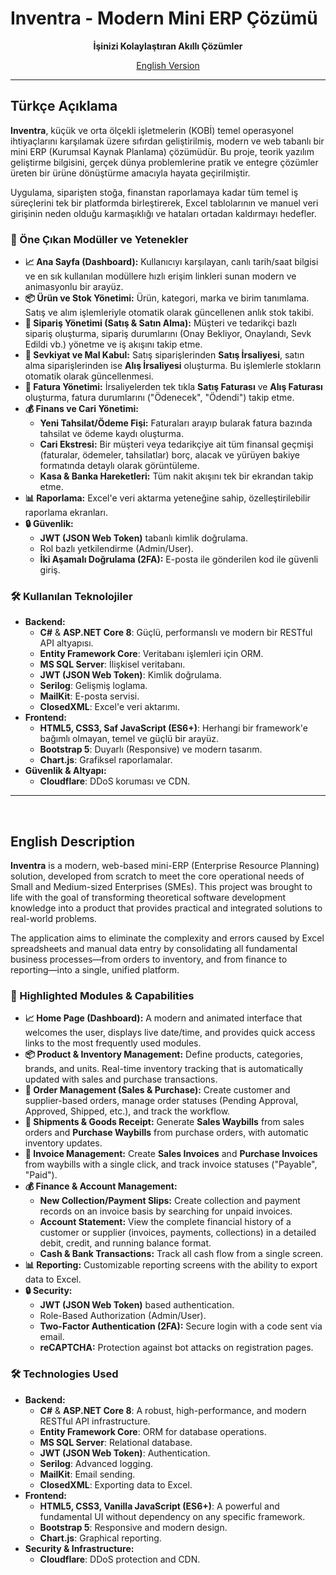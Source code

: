# Inventra - Modern Mini ERP Çözümü



<p align="center">
  <strong>İşinizi Kolaylaştıran Akıllı Çözümler</strong>
</p>

<p align="center">
  <a href="#english">English Version</a>
</p>

---

##  Türkçe Açıklama

**Inventra**, küçük ve orta ölçekli işletmelerin (KOBİ) temel operasyonel ihtiyaçlarını karşılamak üzere sıfırdan geliştirilmiş, modern ve web tabanlı bir mini ERP (Kurumsal Kaynak Planlama) çözümüdür. Bu proje, teorik yazılım geliştirme bilgisini, gerçek dünya problemlerine pratik ve entegre çözümler üreten bir ürüne dönüştürme amacıyla hayata geçirilmiştir.

Uygulama, siparişten stoğa, finanstan raporlamaya kadar tüm temel iş süreçlerini tek bir platformda birleştirerek, Excel tablolarının ve manuel veri girişinin neden olduğu karmaşıklığı ve hataları ortadan kaldırmayı hedefler.

### 🚀 Öne Çıkan Modüller ve Yetenekler

* **📈 Ana Sayfa (Dashboard):** Kullanıcıyı karşılayan, canlı tarih/saat bilgisi ve en sık kullanılan modüllere hızlı erişim linkleri sunan modern ve animasyonlu bir arayüz.
* **📦 Ürün ve Stok Yönetimi:** Ürün, kategori, marka ve birim tanımlama. Satış ve alım işlemleriyle otomatik olarak güncellenen anlık stok takibi.
* **🛒 Sipariş Yönetimi (Satış & Satın Alma):** Müşteri ve tedarikçi bazlı sipariş oluşturma, sipariş durumlarını (Onay Bekliyor, Onaylandı, Sevk Edildi vb.) yönetme ve iş akışını takip etme.
* **🚚 Sevkiyat ve Mal Kabul:** Satış siparişlerinden **Satış İrsaliyesi**, satın alma siparişlerinden ise **Alış İrsaliyesi** oluşturma. Bu işlemlerle stokların otomatik olarak güncellenmesi.
* **📄 Fatura Yönetimi:** İrsaliyelerden tek tıkla **Satış Faturası** ve **Alış Faturası** oluşturma, fatura durumlarını ("Ödenecek", "Ödendi") takip etme.
* **💰 Finans ve Cari Yönetimi:**
    * **Yeni Tahsilat/Ödeme Fişi:** Faturaları arayıp bularak fatura bazında tahsilat ve ödeme kaydı oluşturma.
    * **Cari Ekstresi:** Bir müşteri veya tedarikçiye ait tüm finansal geçmişi (faturalar, ödemeler, tahsilatlar) borç, alacak ve yürüyen bakiye formatında detaylı olarak görüntüleme.
    * **Kasa & Banka Hareketleri:** Tüm nakit akışını tek bir ekrandan takip etme.
* **📊 Raporlama:** Excel'e veri aktarma yeteneğine sahip, özelleştirilebilir raporlama ekranları.
* **🔒 Güvenlik:**
    * **JWT (JSON Web Token)** tabanlı kimlik doğrulama.
    * Rol bazlı yetkilendirme (Admin/User).
    * **İki Aşamalı Doğrulama (2FA):** E-posta ile gönderilen kod ile güvenli giriş.

### 🛠️ Kullanılan Teknolojiler

* **Backend:**
    * **C#** & **ASP.NET Core 8**: Güçlü, performanslı ve modern bir RESTful API altyapısı.
    * **Entity Framework Core**: Veritabanı işlemleri için ORM.
    * **MS SQL Server**: İlişkisel veritabanı.
    * **JWT (JSON Web Token)**: Kimlik doğrulama.
    * **Serilog**: Gelişmiş loglama.
    * **MailKit**: E-posta servisi.
    * **ClosedXML**: Excel'e veri aktarımı.
* **Frontend:**
    * **HTML5, CSS3, Saf JavaScript (ES6+)**: Herhangi bir framework'e bağımlı olmayan, temel ve güçlü bir arayüz.
    * **Bootstrap 5**: Duyarlı (Responsive) ve modern tasarım.
    * **Chart.js**: Grafiksel raporlamalar.
* **Güvenlik & Altyapı:**
    * **Cloudflare**: DDoS koruması ve CDN.

---
<br>

## <a name="english"></a>English Description

**Inventra** is a modern, web-based mini-ERP (Enterprise Resource Planning) solution, developed from scratch to meet the core operational needs of Small and Medium-sized Enterprises (SMEs). This project was brought to life with the goal of transforming theoretical software development knowledge into a product that provides practical and integrated solutions to real-world problems.

The application aims to eliminate the complexity and errors caused by Excel spreadsheets and manual data entry by consolidating all fundamental business processes—from orders to inventory, and from finance to reporting—into a single, unified platform.

### 🚀 Highlighted Modules & Capabilities

* **📈 Home Page (Dashboard):** A modern and animated interface that welcomes the user, displays live date/time, and provides quick access links to the most frequently used modules.
* **📦 Product & Inventory Management:** Define products, categories, brands, and units. Real-time inventory tracking that is automatically updated with sales and purchase transactions.
* **🛒 Order Management (Sales & Purchase):** Create customer and supplier-based orders, manage order statuses (Pending Approval, Approved, Shipped, etc.), and track the workflow.
* **🚚 Shipments & Goods Receipt:** Generate **Sales Waybills** from sales orders and **Purchase Waybills** from purchase orders, with automatic inventory updates.
* **📄 Invoice Management:** Create **Sales Invoices** and **Purchase Invoices** from waybills with a single click, and track invoice statuses ("Payable", "Paid").
* **💰 Finance & Account Management:**
    * **New Collection/Payment Slips:** Create collection and payment records on an invoice basis by searching for unpaid invoices.
    * **Account Statement:** View the complete financial history of a customer or supplier (invoices, payments, collections) in a detailed debit, credit, and running balance format.
    * **Cash & Bank Transactions:** Track all cash flow from a single screen.
* **📊 Reporting:** Customizable reporting screens with the ability to export data to Excel.
* **🔒 Security:**
    * **JWT (JSON Web Token)** based authentication.
    * Role-Based Authorization (Admin/User).
    * **Two-Factor Authentication (2FA):** Secure login with a code sent via email.
    * **reCAPTCHA:** Protection against bot attacks on registration pages.

### 🛠️ Technologies Used

* **Backend:**
    * **C#** & **ASP.NET Core 8**: A robust, high-performance, and modern RESTful API infrastructure.
    * **Entity Framework Core**: ORM for database operations.
    * **MS SQL Server**: Relational database.
    * **JWT (JSON Web Token)**: Authentication.
    * **Serilog**: Advanced logging.
    * **MailKit**: Email sending.
    * **ClosedXML**: Exporting data to Excel.
* **Frontend:**
    * **HTML5, CSS3, Vanilla JavaScript (ES6+)**: A powerful and fundamental UI without dependency on any specific framework.
    * **Bootstrap 5**: Responsive and modern design.
    * **Chart.js**: Graphical reporting.
* **Security & Infrastructure:**
    * **Cloudflare**: DDoS protection and CDN.

